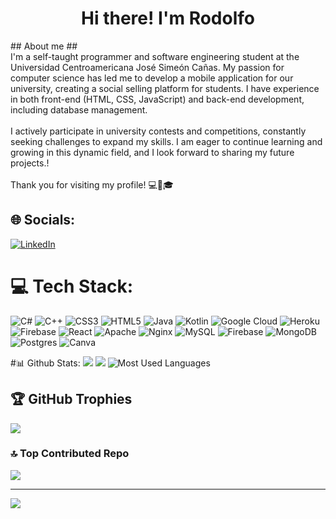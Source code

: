 <div align="center">
<h1 align="center">Hi there! I'm Rodolfo</h1>
</div>
## About me
##
<br>
I'm a self-taught programmer and software engineering student at the Universidad Centroamericana José Simeón Cañas. My passion for computer science has led me to develop a mobile application for our university, creating a social selling platform for students. I have experience in both front-end (HTML, CSS, JavaScript) and back-end development, including database management.
<br><br>
I actively participate in university contests and competitions, constantly seeking challenges to expand my skills. I am eager to continue learning and growing in this dynamic field, and I look forward to sharing my future projects.!<br><br>Thank you for visiting my profile! 💻📱🎓


## 🌐 Socials:
[![LinkedIn](https://img.shields.io/badge/LinkedIn-%230077B5.svg?logo=linkedin&logoColor=white)](https://linkedin.com/in/rodolfogarcíacastillo) 

# 💻 Tech Stack:
![C#](https://img.shields.io/badge/c%23-%23239120.svg?style=for-the-badge&logo=csharp&logoColor=white) ![C++](https://img.shields.io/badge/c++-%2300599C.svg?style=for-the-badge&logo=c%2B%2B&logoColor=white) ![CSS3](https://img.shields.io/badge/css3-%231572B6.svg?style=for-the-badge&logo=css3&logoColor=white) ![HTML5](https://img.shields.io/badge/html5-%23E34F26.svg?style=for-the-badge&logo=html5&logoColor=white) ![Java](https://img.shields.io/badge/java-%23ED8B00.svg?style=for-the-badge&logo=openjdk&logoColor=white) ![Kotlin](https://img.shields.io/badge/kotlin-%237F52FF.svg?style=for-the-badge&logo=kotlin&logoColor=white) ![Google Cloud](https://img.shields.io/badge/GoogleCloud-%234285F4.svg?style=for-the-badge&logo=google-cloud&logoColor=white) ![Heroku](https://img.shields.io/badge/heroku-%23430098.svg?style=for-the-badge&logo=heroku&logoColor=white) ![Firebase](https://img.shields.io/badge/firebase-%23039BE5.svg?style=for-the-badge&logo=firebase) ![React](https://img.shields.io/badge/react-%2320232a.svg?style=for-the-badge&logo=react&logoColor=%2361DAFB) ![Apache](https://img.shields.io/badge/apache-%23D42029.svg?style=for-the-badge&logo=apache&logoColor=white) ![Nginx](https://img.shields.io/badge/nginx-%23009639.svg?style=for-the-badge&logo=nginx&logoColor=white) ![MySQL](https://img.shields.io/badge/mysql-%2300000f.svg?style=for-the-badge&logo=mysql&logoColor=white) ![Firebase](https://img.shields.io/badge/Firebase-039BE5?style=for-the-badge&logo=Firebase&logoColor=white) ![MongoDB](https://img.shields.io/badge/MongoDB-%234ea94b.svg?style=for-the-badge&logo=mongodb&logoColor=white) ![Postgres](https://img.shields.io/badge/postgres-%23316192.svg?style=for-the-badge&logo=postgresql&logoColor=white) ![Canva](https://img.shields.io/badge/Canva-%2300C4CC.svg?style=for-the-badge&logo=Canva&logoColor=white)


#📊 Github Stats:
![](https://github-readme-stats.vercel.app/api?username=rodolfo-22&theme=tokyonight&hide_border=true&include_all_commits=false&count_private=false)
![](https://github-readme-streak-stats.herokuapp.com/?user=rodolfo-22&theme=tokyonight&hide_border=true)
![Most Used Languages](https://github-readme-stats.vercel.app/api/top-langs/?username=rodolfo-22&theme=tokyonight&hide_border=true&include_all_commits=false&count_private=true&layout=compact)


## 🏆 GitHub Trophies
![](https://github-profile-trophy.vercel.app/?username=rodolfo-22&theme=nord&no-frame=false&no-bg=true&margin-w=4)

### 🔝 Top Contributed Repo
![](https://github-contributor-stats.vercel.app/api?username=rodolfo-22&limit=5&theme=tokyonight&combine_all_yearly_contributions=true)

---
[![](https://visitcount.itsvg.in/api?id=rodolfo-22&icon=0&color=0)](https://visitcount.itsvg.in)

